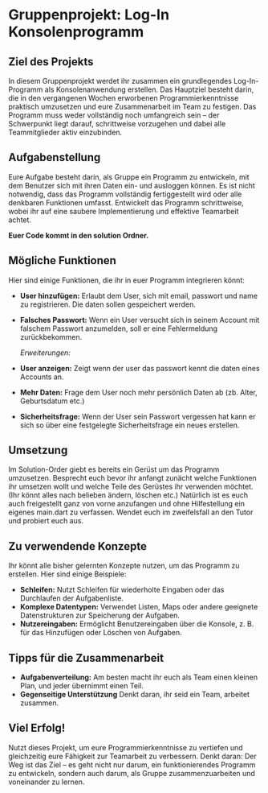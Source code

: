 # Gruppenprojekt: Log-In Konsolenprogramm


## Ziel des Projekts

In diesem Gruppenprojekt werdet ihr zusammen ein grundlegendes Log-In-Programm als Konsolenanwendung erstellen. Das Hauptziel besteht darin, die in den vergangenen Wochen erworbenen Programmierkenntnisse praktisch umzusetzen und eure Zusammenarbeit im Team zu festigen. Das Programm muss weder vollständig noch umfangreich sein – der Schwerpunkt liegt darauf, schrittweise vorzugehen und dabei alle Teammitglieder aktiv einzubinden.


## Aufgabenstellung

Eure Aufgabe besteht darin, als Gruppe ein Programm zu entwickeln, mit dem Benutzer sich mit ihren Daten ein- und ausloggen können. Es ist nicht notwendig, dass das Programm vollständig fertiggestellt wird oder alle denkbaren Funktionen umfasst. Entwickelt das Programm schrittweise, wobei ihr auf eine saubere Implementierung und effektive Teamarbeit achtet.

**Euer Code kommt in den solution Ordner.**


## Mögliche Funktionen

Hier sind einige Funktionen, die ihr in euer Programm integrieren könnt:

- **User hinzufügen:** Erlaubt dem User, sich mit email, passwort und name zu registrieren. Die daten sollen gespeichert werden.
- **Falsches Passwort:** Wenn ein User versucht sich in seinem Account mit falschem Passwort anzumelden, soll er eine Fehlermeldung zurückbekommen.

    *Erweiterungen:*
- **User anzeigen:** Zeigt wenn der user das passwort kennt die daten eines Accounts an.
- **Mehr Daten:** Frage dem User noch mehr persönlich Daten ab (zb. Alter, Geburtsdatum etc.)
- **Sicherheitsfrage:** Wenn der User sein Passwort vergessen hat kann er sich so über eine festgelegte Sicherheitsfrage ein neues erstellen.


## Umsetzung

Im Solution-Order giebt es bereits ein Gerüst um das Programm umzusetzen. Besprecht euch bevor ihr anfangt zunächt welche Funktionen ihr umsetzen wollt und welche Teile des Gerüstes ihr verwenden möchtet. (Ihr könnt alles nach belieben ändern, löschen etc.)
Natürlich ist es euch auch freigestellt ganz von vorne anzufangen und ohne Hilfestellung ein eigenes main.dart zu verfassen. Wendet euch im zweifelsfall an den Tutor und probiert euch aus.


## Zu verwendende Konzepte

Ihr könnt alle bisher gelernten Konzepte nutzen, um das Programm zu erstellen. Hier sind einige Beispiele:

- **Schleifen:** Nutzt Schleifen für wiederholte Eingaben oder das Durchlaufen der Aufgabenliste.
- **Komplexe Datentypen:** Verwendet Listen, Maps oder andere geeignete Datenstrukturen zur Speicherung der Aufgaben.
- **Nutzereingaben:** Ermöglicht Benutzereingaben über die Konsole, z. B. für das Hinzufügen oder Löschen von Aufgaben.


## Tipps für die Zusammenarbeit

- **Aufgabenverteilung:** Am besten macht ihr euch als Team einen kleinen Plan, und jeder übernimmt einen Teil.
- **Gegenseitige Unterstützung** Denkt daran, ihr seid ein Team, arbeitet zusammen.


## Viel Erfolg!

Nutzt dieses Projekt, um eure Programmierkenntnisse zu vertiefen und gleichzeitig eure Fähigkeit zur Teamarbeit zu verbessern. Denkt daran: Der Weg ist das Ziel – es geht nicht nur darum, ein funktionierendes Programm zu entwickeln, sondern auch darum, als Gruppe zusammenzuarbeiten und voneinander zu lernen.
